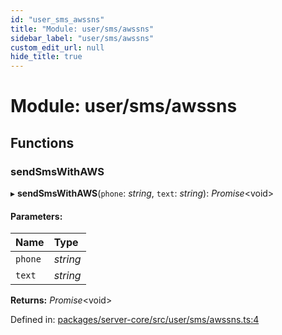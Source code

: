 ```yaml
---
id: "user_sms_awssns"
title: "Module: user/sms/awssns"
sidebar_label: "user/sms/awssns"
custom_edit_url: null
hide_title: true
---
```


# Module: user/sms/awssns

## Functions

### sendSmsWithAWS

▸ **sendSmsWithAWS**(`phone`: *string*, `text`: *string*): *Promise*<void\>

#### Parameters:

Name | Type |
:------ | :------ |
`phone` | *string* |
`text` | *string* |

**Returns:** *Promise*<void\>

Defined in: [packages/server-core/src/user/sms/awssns.ts:4](https://github.com/xr3ngine/xr3ngine/blob/716a06460/packages/server-core/src/user/sms/awssns.ts#L4)
